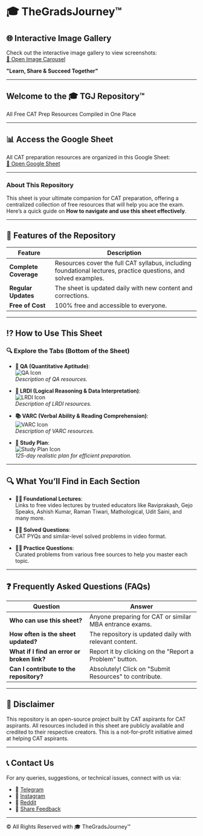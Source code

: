 # 🎓 TheGradsJourney™

## 🌐 Interactive Image Gallery

Check out the interactive image gallery to view screenshots:  
[🔗 Open Image Carousel](https://your-username.github.io/repository-name)

**"Learn, Share & Succeed Together"**

---

## Welcome to the 🎓 TGJ Repository™

All Free CAT Prep Resources Compiled in One Place

---

## 📊 Access the Google Sheet

All CAT preparation resources are organized in this Google Sheet:  
[🔗 Open Google Sheet](https://docs.google.com/spreadsheets/d/1KNfLs4Iax4q87zg2SqL3VHyBQCqQWg3v9YMqoB8vKzo/edit?gid=480061171#gid=480061171)

---

### **About This Repository**
This sheet is your ultimate companion for CAT preparation, offering a centralized collection of free resources that will help you ace the exam. Here’s a quick guide on **How to navigate and use this sheet effectively**.

---

## 🚀 Features of the Repository

| Feature               | Description                                                                 |
|-----------------------|-----------------------------------------------------------------------------|
| **Complete Coverage** | Resources cover the full CAT syllabus, including foundational lectures, practice questions, and solved examples. |
| **Regular Updates**   | The sheet is updated daily with new content and corrections.                |
| **Free of Cost**      | 100% free and accessible to everyone.                                       |

---

## ⁉ How to Use This Sheet

### 🔍 Explore the Tabs (Bottom of the Sheet)
- **🧮 QA (Quantitative Aptitude)**:  
  ![QA Icon](images/qa_icon.png)  
  *Description of QA resources.*
  
- **🧠 LRDI (Logical Reasoning & Data Interpretation)**:  
  ![LRDI Icon](images/lrdi_icon.png)  
  *Description of LRDI resources.*

- **📚 VARC (Verbal Ability & Reading Comprehension)**:  
  ![VARC Icon](images/varc_icon.png)  
  *Description of VARC resources.*

- **📅 Study Plan**:  
  ![Study Plan Icon](images/study_plan_icon.png)  
  *125-day realistic plan for efficient preparation.*

---

## 🔍 What You’ll Find in Each Section

- **💪🏼 Foundational Lectures**:  
  Links to free video lectures by trusted educators like Raviprakash, Gejo Speaks, Ashish Kumar, Raman Tiwari, Mathological, Udit Saini, and many more.

- **🙌🏼 Solved Questions**:  
  CAT PYQs and similar-level solved problems in video format.

- **✍🏼 Practice Questions**:  
  Curated problems from various free sources to help you master each topic.

---

## ❓ Frequently Asked Questions (FAQs)

| Question                          | Answer                                                                 |
|-----------------------------------|-----------------------------------------------------------------------|
| **Who can use this sheet?**       | Anyone preparing for CAT or similar MBA entrance exams.              |
| **How often is the sheet updated?** | The repository is updated daily with relevant content.               |
| **What if I find an error or broken link?** | Report it by clicking on the "Report a Problem" button.              |
| **Can I contribute to the repository?** | Absolutely! Click on "Submit Resources" to contribute.               |

---

## 🙏 Disclaimer

This repository is an open-source project built by CAT aspirants for CAT aspirants. All resources included in this sheet are publicly available and credited to their respective creators. This is a not-for-profit initiative aimed at helping CAT aspirants.

---

## 📞 Contact Us

For any queries, suggestions, or technical issues, connect with us via:
- 💙 [Telegram](https://t.me/yourlink)
- 💜 [Instagram](https://instagram.com/yourlink)
- 🧡 [Reddit](https://reddit.com/yourlink)
- 📩 [Share Feedback](https://forms.gle/yourlink)

---

© All Rights Reserved with 🎓 TheGradsJourney™
